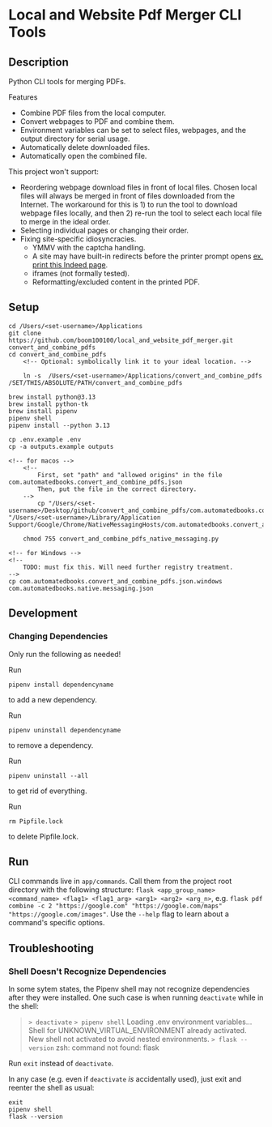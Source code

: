 # Local and Website Pdf Merger CLI Tools

## Description

Python CLI tools for merging PDFs.

Features
- Combine PDF files from the local computer.
- Convert webpages to PDF and combine them.
- Environment variables can be set to select files, webpages, and the output directory for serial usage.
- Automatically delete downloaded files.
- Automatically open the combined file.

This project won't support:

- Reordering webpage download files in front of local files. Chosen local files will always be merged in front of files downloaded from the Internet. The workaround for this is 1) to run the tool to download webpage files locally, and then 2) re-run the tool to select each local file to merge in the ideal order.
- Selecting individual pages or changing their order.
- Fixing site-specific idiosyncracies.
  - YMMV with the captcha handling.
  - A site may have built-in redirects before the printer prompt opens [ex. print this Indeed page](https://www.indeed.com/jobs?q=sm&l=New+York%2C+NY&from=searchOnHP&vjk=0bf7023a2547e8c8).
  - iframes (not formally tested).
  - Reformatting/excluded content in the printed PDF.

## Setup

    cd /Users/<set-username>/Applications
    git clone https://github.com/boom100100/local_and_website_pdf_merger.git convert_and_combine_pdfs
    cd convert_and_combine_pdfs
        <!-- Optional: symbolically link it to your ideal location. -->

        ln -s  /Users/<set-username>/Applications/convert_and_combine_pdfs /SET/THIS/ABSOLUTE/PATH/convert_and_combine_pdfs

    brew install python@3.13
    brew install python-tk
    brew install pipenv
    pipenv shell
    pipenv install --python 3.13

    cp .env.example .env
    cp -a outputs.example outputs

    <!-- for macos -->
        <!--
            First, set "path" and "allowed origins" in the file com.automatedbooks.convert_and_combine_pdfs.json 
            Then, put the file in the correct directory.
        -->
            cp "/Users/<set-username>/Desktop/github/convert_and_combine_pdfs/com.automatedbooks.convert_and_combine_pdfs.json.macos" "/Users/<set-username>/Library/Application Support/Google/Chrome/NativeMessagingHosts/com.automatedbooks.convert_and_combine_pdfs.json"

        chmod 755 convert_and_combine_pdfs_native_messaging.py

    <!-- for Windows -->
    <!--
        TODO: must fix this. Will need further registry treatment. 
    -->
    cp com.automatedbooks.convert_and_combine_pdfs.json.windows com.automatedbooks.native.messaging.json



## Development
### Changing Dependencies
Only run the following as needed!

Run

    pipenv install dependencyname

to add a new dependency.

Run

    pipenv uninstall dependencyname

to remove a dependency.

Run

    pipenv uninstall --all

to get rid of everything.

Run

    rm Pipfile.lock

to delete Pipfile.lock. 

## Run
CLI commands live in `app/commands`. Call them from the project root directory with the following structure: `flask <app_group_name> <command_name> <flag1> <flag1_arg> <arg1> <arg2> <arg_n>`, e.g. `flask pdf combine -c 2 "https://google.com" "https://google.com/maps" "https://google.com/images"`. Use the `--help` flag to learn about a command's specific options.


## Troubleshooting

### Shell Doesn't Recognize Dependencies

In some sytem states, the Pipenv shell may not recognize dependencies after they were installed. One such case is when running `deactivate` while in the shell:

> `> deactivate`
> `> pipenv shell`
> Loading .env environment variables...
> Shell for UNKNOWN_VIRTUAL_ENVIRONMENT already activated.
> New shell not activated to avoid nested environments.
> `> flask --version`
> zsh: command not found: flask

Run `exit` instead of `deactivate`.

In any case (e.g. even if `deactivate` *is* accidentally used), just exit and reenter the shell as usual:

```
exit 
pipenv shell
flask --version
```
